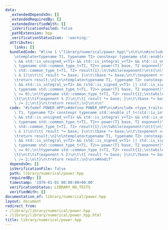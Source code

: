 ```yaml
---
data:
  _extendedDependsOn: []
  _extendedRequiredBy: []
  _extendedVerifiedWith: []
  _isVerificationFailed: false
  _pathExtension: hpp
  _verificationStatusIcon: ':warning:'
  attributes:
    links: []
  bundledCode: "#line 1 \"library/numerical/power.hpp\"\n\n\n\n#include <type_traits>\n\
    \ntemplate<typename T1, typename T2> constexpr typename std::enable_if_t<(std::is_integral_v<T1>\
    \ && std::is_unsigned_v<T1> && std::is_integral_v<T2> && std::is_unsigned_v<T2>),\
    \ typename std::common_type_t<T1, T2>> power(T1 base, T2 exponent)\n{\n\ttypename\
    \ std::common_type_t<T1, T2> result{1};\n\twhile(exponent)\n\t{\n\t\tif(exponent\
    \ & 1)\n\t\t{ result *= base; }\n\t\tbase *= base;\n\t\texponent >>= 1;\n\t}\n\
    \treturn result;\n}\n\ntemplate<typename T1, typename T2> constexpr typename std::enable_if_t<std::is_integral_v<T1>\
    \ && std::is_integral_v<T2> && (std::is_signed_v<T1> || std::is_signed_v<T2>),\
    \ typename std::common_type_t<T1, T2>> power(T1 base, T2 exponent)\n{\n\tassert(exponent\
    \ >= 0);\n\ttypename std::common_type_t<T1, T2> result{1};\n\twhile(exponent)\n\
    \t{\n\t\tif(exponent % 2)\n\t\t{ result *= base; }\n\t\tbase *= base;\n\t\texponent\
    \ /= 2;\n\t}\n\treturn result;\n}\n\n\n"
  code: "#ifndef POWER_HPP\n#define POWER_HPP\n\n#include <type_traits>\n\ntemplate<typename\
    \ T1, typename T2> constexpr typename std::enable_if_t<(std::is_integral_v<T1>\
    \ && std::is_unsigned_v<T1> && std::is_integral_v<T2> && std::is_unsigned_v<T2>),\
    \ typename std::common_type_t<T1, T2>> power(T1 base, T2 exponent)\n{\n\ttypename\
    \ std::common_type_t<T1, T2> result{1};\n\twhile(exponent)\n\t{\n\t\tif(exponent\
    \ & 1)\n\t\t{ result *= base; }\n\t\tbase *= base;\n\t\texponent >>= 1;\n\t}\n\
    \treturn result;\n}\n\ntemplate<typename T1, typename T2> constexpr typename std::enable_if_t<std::is_integral_v<T1>\
    \ && std::is_integral_v<T2> && (std::is_signed_v<T1> || std::is_signed_v<T2>),\
    \ typename std::common_type_t<T1, T2>> power(T1 base, T2 exponent)\n{\n\tassert(exponent\
    \ >= 0);\n\ttypename std::common_type_t<T1, T2> result{1};\n\twhile(exponent)\n\
    \t{\n\t\tif(exponent % 2)\n\t\t{ result *= base; }\n\t\tbase *= base;\n\t\texponent\
    \ /= 2;\n\t}\n\treturn result;\n}\n\n#endif"
  dependsOn: []
  isVerificationFile: false
  path: library/numerical/power.hpp
  requiredBy: []
  timestamp: '1970-01-01 00:00:00+00:00'
  verificationStatus: LIBRARY_NO_TESTS
  verifiedWith: []
documentation_of: library/numerical/power.hpp
layout: document
redirect_from:
- /library/library/numerical/power.hpp
- /library/library/numerical/power.hpp.html
title: library/numerical/power.hpp
---
```

